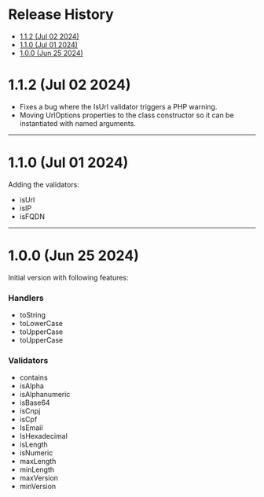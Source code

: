 # Release History <!-- omit in toc -->

- [1.1.2 (Jul 02 2024)](#112-jul-02-2024)
- [1.1.0 (Jul 01 2024)](#110-jul-01-2024)
- [1.0.0 (Jun 25 2024)](#100-jun-25-2024)

# 1.1.2 (Jul 02 2024)

- Fixes a bug where the IsUrl validator triggers a PHP warning.
- Moving UrlOptions properties to the class constructor so it can be
  instantiated with named arguments.

---

# 1.1.0 (Jul 01 2024)

Adding the validators:

- isUrl
- isIP
- isFQDN

---

# 1.0.0 (Jun 25 2024)

Initial version with following features:

### Handlers <!-- omit in toc -->

- toString
- toLowerCase
- toUpperCase
- toUpperCase

### Validators <!-- omit in toc -->

- contains
- isAlpha
- isAlphanumeric
- isBase64
- isCnpj
- isCpf
- IsEmail
- IsHexadecimal
- isLength
- isNumeric
- maxLength
- minLength
- maxVersion
- minVersion
